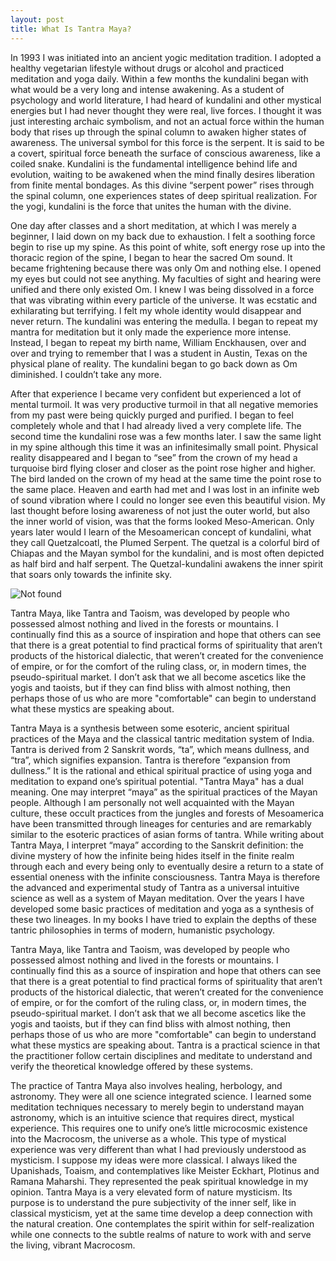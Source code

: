 ```yaml
---
layout: post
title: What Is Tantra Maya?
---
```

In 1993 I was initiated into an ancient yogic meditation tradition.  I adopted a healthy vegetarian lifestyle without drugs or alcohol and practiced meditation and yoga daily.   Within a few months the kundalini began with what would be a very long and intense awakening. As a student of psychology and world literature, I had heard of kundalini and other mystical energies but I had never thought they were real, live forces.  I thought it was just interesting archaic symbolism, and not an actual force within the human body that rises up through the spinal column to awaken higher states of awareness.  The universal symbol for this force is the serpent. It is said to be a covert, spiritual force beneath the surface of conscious awareness, like a coiled snake. Kundalini is the fundamental intelligence behind life and evolution, waiting to be awakened when the mind finally desires liberation from finite mental bondages. As this divine “serpent power” rises through the spinal column, one experiences states of deep spiritual realization. For the yogi, kundalini is the force that unites the human with the divine.

One day after classes and a short meditation, at which I was merely a beginner, I laid down on my back due to exhaustion. I felt a soothing force begin to rise up my spine. As this point of white, soft energy rose up into the thoracic region of the spine, I began to hear the sacred Om sound.  It became frightening because there was only Om and nothing else. I opened my eyes but could not see anything. My faculties of sight and hearing were unified and there only existed Om. I knew I was being dissolved in a force that was vibrating within every particle of the universe. It was ecstatic and exhilarating but terrifying. I felt my whole identity would disappear and never return. The kundalini was entering the medulla. I began to repeat my mantra for meditation but it only made the experience more intense. Instead, I began to repeat my birth name, William Enckhausen, over and over and trying to remember that I was a student in Austin, Texas on the physical plane of reality. The kundalini began to go back down as Om diminished. I couldn’t take any more.

After that experience I became very confident but experienced a lot of mental turmoil.  It was very productive turmoil in that all negative memories from my past were being quickly purged and purified. I began to feel completely whole and that I had already lived a very complete life. The second time the kundalini rose was a few months later. I saw the same light in my spine although this time it was an infinitesimally small point. Physical reality disappeared and I began to “see” from the crown of my head a turquoise bird flying closer and closer as the point rose higher and higher. The bird landed on the crown of my head at the same time the point rose to the same place. Heaven and earth had met and I was lost in an infinite web of sound vibration where I could no longer see even this beautiful vision.  My last thought before losing awareness of not just the outer world, but also the inner world of vision, was that the forms looked Meso-American. Only years later would I learn of the Mesoamerican concept of kundalini, what they call Quetzalcoatl, the Plumed Serpent.  The quetzal is a colorful bird of Chiapas and the Mayan symbol for the kundalini, and is most often depicted as half bird and half serpent. The Quetzal-kundalini awakens the inner spirit that soars only towards the infinite sky.   

<img src="{{ 'assets/img/quetzal.jpg' | relative_url }}" alt="Not found" />

Tantra Maya, like Tantra and Taoism, was developed by people who possessed almost nothing and lived in the forests or mountains. I continually find this as a source of inspiration and hope that others can see that there is a great potential to find practical forms of spirituality that aren’t products of the historical dialectic, that weren’t created for the convenience of empire, or for the comfort of the ruling class, or, in modern times, the pseudo-spiritual market. I don’t ask that we all become ascetics like the yogis and taoists, but if they can find bliss with almost nothing, then perhaps those of us who are more "comfortable" can begin to understand what these mystics are speaking about.

Tantra Maya is a synthesis between some esoteric, ancient spiritual practices of the Maya and the classical tantric meditation system of India. Tantra is derived from 2 Sanskrit words, “ta”, which means dullness, and “tra”, which signifies expansion. Tantra is therefore “expansion from dullness.” It is the rational and ethical spiritual practice of using yoga and meditation to expand one’s spiritual potential. "Tantra Maya" has a dual meaning.  One may interpret “maya” as the spiritual practices of the Mayan people. Although I am personally not well acquainted with the Mayan culture, these occult practices from the jungles and forests of Mesoamerica have been transmitted through lineages for centuries and are remarkably similar to the esoteric practices of asian forms of tantra. While writing about Tantra Maya, I interpret “maya” according to the Sanskrit definition: the divine mystery of how the infinite being hides itself in the finite realm through each and every being only to eventually desire a return to a state of essential oneness with the infinite consciousness. Tantra Maya is therefore the advanced and experimental study of Tantra as a universal intuitive science as well as a system of Mayan meditation. Over the years I have developed some basic practices of meditation and yoga as a synthesis of these two lineages.  In my books I have tried to explain the depths of these tantric philosophies in terms of modern, humanistic psychology.

Tantra Maya, like Tantra and Taoism, was developed by people who possessed almost nothing and lived in the forests or mountains. I continually find this as a source of inspiration and hope that others can see that there is a great potential to find practical forms of spirituality that aren’t products of the historical dialectic, that weren’t created for the convenience of empire, or for the comfort of the ruling class, or, in modern times, the pseudo-spiritual market. I don’t ask that we all become ascetics like the yogis and taoists, but if they can find bliss with almost nothing, then perhaps those of us who are more "comfortable" can begin to understand what these mystics are speaking about.  Tantra is a practical science in that the practitioner follow certain disciplines and meditate to understand and verify the theoretical knowledge offered by these systems.

The practice of Tantra Maya also involves healing, herbology, and astronomy. They were all one science integrated science.  I learned some meditation techniques necessary to merely begin to understand mayan astronomy, which is an intuitive science that requires direct, mystical experience. This requires one to unify one’s little microcosmic existence into the Macrocosm, the universe as a whole. This type of mystical experience was very different than what I had previously understood as mysticism. I suppose my ideas were more classical. I always liked the Upanishads, Toaism, and contemplatives like Meister Eckhart, Plotinus and Ramana Maharshi. They represented the peak spiritual knowledge in my opinion. Tantra Maya is a very elevated form of nature mysticism. Its purpose is to understand the pure subjectivity of the inner self, like in classical mysticism, yet at the same time develop a deep connection with the natural creation. One contemplates the spirit within for self-realization while one connects to the subtle realms of nature to work with and serve the living, vibrant Macrocosm.


